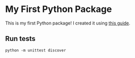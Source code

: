 # My First Python Package

This is my first Python package! I created it using [this guide](https://luukvdmeer.github.io/my-first-python-package/guide.html).


## Run tests

```
python -m unittest discover
```
